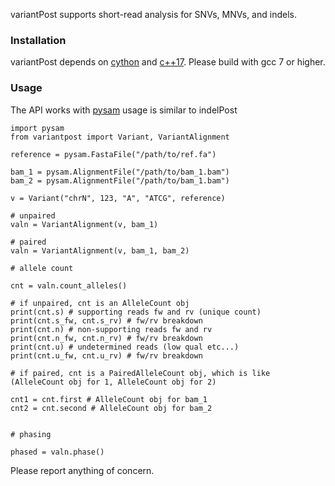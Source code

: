 variantPost supports short-read analysis for SNVs, MNVs, and indels.  


### Installation
variantPost depends on [cython](https://cython.org/) and [c++17](https://en.cppreference.com/w/cpp/17).
Please build with gcc 7 or higher.


### Usage
The API works with [pysam](https://github.com/pysam-developers)
usage is similar to indelPost

```
import pysam
from variantpost import Variant, VariantAlignment

reference = pysam.FastaFile("/path/to/ref.fa")

bam_1 = pysam.AlignmentFile("/path/to/bam_1.bam")
bam_2 = pysam.AlignmentFile("/path/to/bam_1.bam")

v = Variant("chrN", 123, "A", "ATCG", reference)

# unpaired
valn = VariantAlignment(v, bam_1)

# paired 
valn = VariantAlignment(v, bam_1, bam_2)

# allele count

cnt = valn.count_alleles()

# if unpaired, cnt is an AlleleCount obj
print(cnt.s) # supporting reads fw and rv (unique count) 
print(cnt.s_fw, cnt.s_rv) # fw/rv breakdown
print(cnt.n) # non-supporting reads fw and rv 
print(cnt.n_fw, cnt.n_rv) # fw/rv breakdown
print(cnt.u) # undetermined reads (low qual etc...)
print(cnt.u_fw, cnt.u_rv) # fw/rv breakdown

# if paired, cnt is a PairedAlleleCount obj, which is like (AlleleCount obj for 1, AlleleCount obj for 2)

cnt1 = cnt.first # AlleleCount obj for bam_1
cnt2 = cnt.second # AlleleCount obj for bam_2


# phasing

phased = valn.phase() 
```

Please report anything of concern. 
